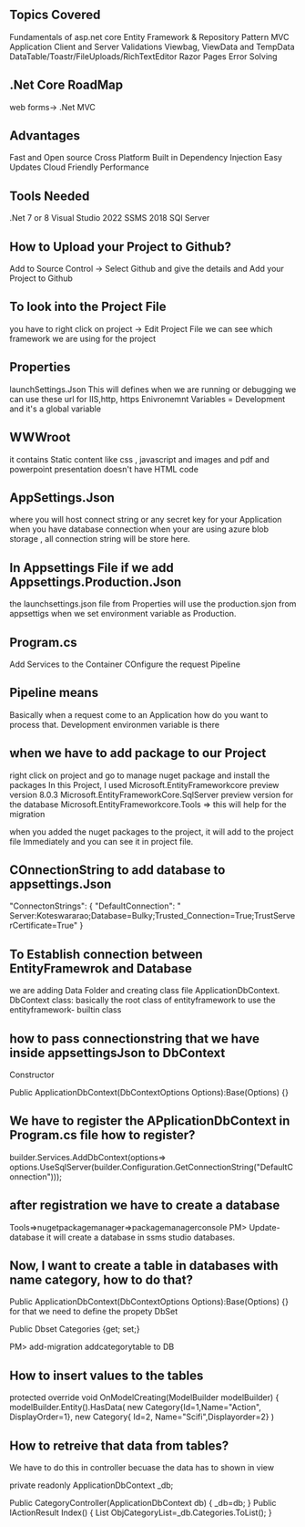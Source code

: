 Topics Covered 
---------------------------------------------
Fundamentals of asp.net core
Entity Framework & Repository Pattern
MVC Application
Client and Server Validations
Viewbag, ViewData and TempData
DataTable/Toastr/FileUploads/RichTextEditor
Razor Pages
Error Solving

.Net Core RoadMap
-------------------------------------------------------------
web forms-> .Net MVC

Advantages
--------------------
Fast and Open source
Cross Platform
Built in Dependency Injection
Easy Updates
Cloud Friendly
Performance

Tools Needed
---------------------------------------
.Net 7 or 8
Visual Studio 2022
SSMS 2018
SQl Server

How to Upload your Project to Github?
-------------------------------------------
Add to Source Control -> Select Github and give the details and Add your Project to Github

To look into the Project File
--------------------------------
you have to right click on project -> Edit Project File
we can see which framework we are using for the project

Properties
-----------------------------
launchSettings.Json
This will defines when we are running or debugging we can use these url for IIS,http, https
Enivronemnt Variables = Development and it's a global variable

WWWroot
---------------------------------------
it contains Static content 
like css , javascript and images and pdf and powerpoint presentation
doesn't have HTML code

AppSettings.Json
----------------------------
where you will host connect string or any secret key for your Application
when you have database connection
when your are using azure blob storage , all connection string will be store here.

In Appsettings File if we add Appsettings.Production.Json
---------------------------------------------------------
the launchsettings.json file from Properties will use the production.sjon from appsettigs when we set environment variable as Production.

Program.cs
-------------------------------------
Add Services to the Container
COnfigure the request Pipeline

Pipeline means
-----------------------------
Basically when a request come to an Application how do you want to process that.
Development environmen variable is there 

when we have to add package to our Project
-----------------------------------------------------
right click on project and go to manage nuget package and install the packages
In this Project, I used 
Microsoft.EntityFrameworkcore preview version 8.0.3
Microsoft.EntityFrameworkCore.SqlServer preview version for the database 
Microsoft.EntityFrameworkcore.Tools => this will help for the migration

when you added the nuget packages to the project, it will add to the project file Immediately and you can see it in project file.

COnnectionString to add database to appsettings.Json
-------------------------------------------------------------
"ConnectonStrings":
{
"DefaultConnection": " Server:Koteswararao;Database=Bulky;Trusted_Connection=True;TrustServerCertificate=True"
}

To Establish connection between EntityFramewrok and Database 
------------------------------------------------------------------
we are adding Data Folder and creating class file ApplicationDbContext.
DbContext class: basically the root class of entityframework to use the entityframework- builtin class

how to pass connectionstring that we have inside appsettingsJson to DbContext
---------------------------------------------------------------------------------------
Constructor

Public ApplicationDbContext(DbContextOptions<ApplicationDbContext> Options):Base(Options)
{}

We have to register the APplicationDbContext in Program.cs file
how to register?
--------------------------------------------------------------------------------
builder.Services.AddDbContext<ApplicationDbContext>(options=>
options.UseSqlServer(builder.Configuration.GetConnectionString("DefaultConnection")));

after registration we have to create a database 
-----------------------------------------------------
Tools=>nugetpackagemanager=>packagemanagerconsole
PM> Update-database
it will create a database in ssms studio databases.

Now, I want to create a table in databases with name category, how to do that?
---------------------------------------------------------------------------------
Public ApplicationDbContext(DbContextOptions<ApplicationDbContext> Options):Base(Options)
{}
for that we need to define the propety DbSet

Public Dbset<Category> Categories {get; set;}

PM> add-migration addcategorytable to DB

How to insert values to the tables
---------------------------------------------------------
protected override void OnModelCreating(ModelBuilder modelBuilder)
{
modelBuilder.Entity<Category>().HasData(
new Category{Id=1,Name="Action", DisplayOrder=1},
new Category{ Id=2, Name="Scifi",Displayorder=2}
)

How to retreive that data from tables?
--------------------------------------------
We have to do this in controller becuase the data has to shown in view

private readonly ApplicationDbContext _db;

Public CategoryController(ApplicationDbContext db)
{
_db=db;
}
Public IActionResult Index()
{
List<Category> ObjCategoryList=_db.Categories.ToList();
}





 
